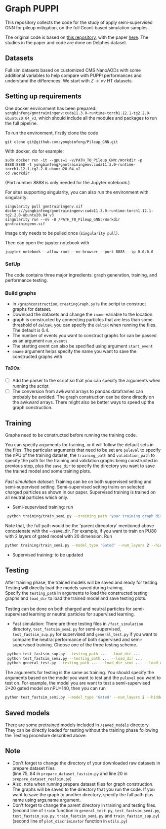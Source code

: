 # Graph PUPPI
This repository collects the code for the study of apply semi-supervised GNN for pileup mitigation, on the full Geant-based simulation samples.

The original code is based on [this repository](https://github.com/sallylsk/Pileup_GNN), with the paper [here](https://arxiv.org/abs/2203.15823). The studies in the paper and code are done on Delphes dataset.

## Datasets ##
Full sim datasets based on customized CMS NanoAODs with some additional variables to help compare with PUPPI performances and understand the differences. We start with $Z\to\nu\nu$ HT datasets.

## Setting up requirements ##
One docker environment has been prepared: `yongbinfeng/gnntrainingenv:cuda11.3.0-runtime-torch1.12.1-tg2.2.0-ubuntu20.04_v3`, which should include all the modules and packages to run the full pipeline.

To run the environment, firstly clone the code
```
git clone git@github.com:yongbinfeng/Pileup_GNN.git
```
With docker, do for example:
```
sudo docker run -it --gpus=1 -v/PATH_TO_Pileup_GNN:/Workdir -p 8888:8888 -t yongbinfeng/gnntrainingenv:cuda11.3.0-runtime-torch1.12.1-tg2.2.0-ubuntu20.04_v2
cd /Workdir
```
(Port number 8888 is only needed for the Jupyter notebook.)

For sites supporting singularity, you can also run the environment with singularity:
```
singularity pull gnntrainingenv.sif docker://yongbinfeng/gnntrainingenv:cuda11.3.0-runtime-torch1.12.1-tg2.2.0-ubuntu20.04_v3
singularity run --nv -B /PATH_TO_Pileup_GNN:/Workdir gnntrainingenv.sif
```
Image only needs to be pulled once (`singularity pull`).

Then can open the jupyter notebook with
```
jupyter notebook --allow-root --no-browser --port 8888 --ip 0.0.0.0
```

### SetUp
The code contains three major ingredients: graph generation, training, and performance testing.

### Build graphs ##
- In `/graphconstruction`, `creatingGraph.py` is the script to construct graphs for dataset.
- Download the datasets and change the `iname` variable to the location.
- graph is constructed by connecting particles that are less than some threshold of `deltaR`, you can specify the `deltaR` when running the files. The default is 0.4.
- The number of events you want to construct graphs for can be passed as an argument `num_events`
- The starting event can also be specified using argument `start_event`
- `oname` argument helps specify the name you want to save the constructed graphs with
##### ToDOs:
- [ ] Add the parser to the script so that you can specify the arguments when running the script
- [ ] The conversion from awkward arrays to pandas dataframes can probably be avoided. The graph construction can be done directly on the awkward arrays. There might also be better ways to speed up the graph construction.

## Training ##
Graphs need to be constructed before running the training code.

You can specify arguments for training, or it will follow the default sets in the files. The particular arguments that need to be set are `pulevel` to specify the nPU of the training dataset, the `training_path` and `validation_path` to specify the path for the training and validation graphs being constructed in previous step, plus the `save_dir` to specify the directory you want to save the trained model and some training plots.\
\
*Fast simulation dataset:* Training can be on both supervised setting and semi-supervised setting. Semi-supervised setting trains on selected charged particles as shown in our paper. Supervised training is trained on all neutral particles which only. 
- Semi-supervised training: run
```bash
 python training/train_semi.py --training_path 'your training graph directory' --validation_path 'your validation graph directory' --save_dir 'the dirctory you wish save all the results to'
 ``` 
 Note that, the full path would be the 'parent direcotory' mentioned above concatenate with the --save_dir. 
 For example, if you want to train on PU80 with 2 layers of gated model with 20 dimension. Run 
 ```bash
 python training/train_semi.py --model_type 'Gated' --num_layers 2 --hidden_dim 20 --pulevel 80 --validation_path ... --training_path ... --save_dir ...
 ``` 
- Supervised training: to be updated

## Testing ##
After training phase, the trained models will be saved and ready for testing. Testing will directly load the models saved during training.\
Specify the `testing_path` in arguments to load the constructed testing graphs and `load_dir` to load the trained model and save testing plots.\
\
Testing can be done on both charged and neutral particles for semi-supervised learning or neutral particles for supervised learning.
- Fast simulation: There are three testing files in `/fast_simulation` directory, `test_fastsim_semi.py` for semi-supervised, `test_fastsim_sup.py` for supervised and `general_test.py` if you want to compare the neutral performance of both supervised and semi-supervised training. Choose one of the three testing scheme. 
```bash
 python test_fastsim_sup.py --testing_path ... --load_dir ...
 python test_fastsim_semi.py --testing_path ... --load_dir ...
 python general_test.py --testing_path ... --load_dir_semi ... --load_dir_sup ...
 ``` 
 The arguments for testing is the same as training. You should specify the arguments based on the model you want to test and the `pulevel` you want to test on.
 For example, the model you are want to test a semi-supervised 2\*20 gated model on nPU=140, then you can run
 ```bash
 python test_fastsim_semi.py --model_type 'Gated' --num_layers 2 --hidden_dim 20 --pulevel 140 --testing_path ... --load_dir ...
 ``` 
 
## Saved models ##
There are some pretrained models included in `/saved_models` directory. They can be directly loaded for testing without the training phase following the Testing procedure described above.


## Note ##
- Don't forget to change the directory of your downloaded raw datasets in prepare dataset files. \
(line 75, 84 in `prepare_dataset_fastsim.py` and line 20 in `prepare_dataset_realsim.py`)
- Also, note when running prepare dataset files for graph construction. The graphs will be saved to the directory that you run the code. If you want to save the graph to another directory, specify the full path plus name using args.name argument.
- Don't forget to change the parent directory in training and testing files. \
(second line of `train` function in `general_test.py`, `test_fastsim_semi.py`, `test_fastsim_sup.py`, `train_fastsim_semi.py` and `train_fastsim_sup.py`)\
(second line of `plot_discriminator` function in `utils.py`)
